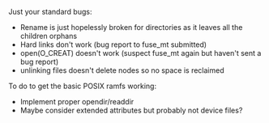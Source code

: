Just your standard bugs:
  - Rename is just hopelessly broken for directories as it leaves all the children orphans
  - Hard links don't work (bug report to fuse_mt submitted)
  - open(O_CREAT) doesn't work (suspect fuse_mt again but haven't sent a bug report)
  - unlinking files doesn't delete nodes so no space is reclaimed

To do to get the basic POSIX ramfs working:
  - Implement proper opendir/readdir
  - Maybe consider extended attributes but probably not device files?
